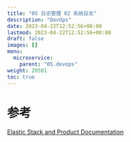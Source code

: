 ```yaml
---
title: "05 日志管理 02 系统日志"
description: "DevOps"
date: 2023-04-22T12:52:56+08:00
lastmod: 2023-04-22T12:52:56+08:00
draft: false
images: []
menu:
  microservice:
    parent: "05.devops"
weight: 20501
toc: true
---
```



# 参考
[Elastic Stack and Product Documentation](https://www.elastic.co/guide/index.html)
